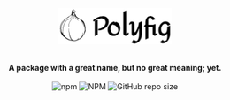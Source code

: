<center><img src="./img/logo.png" height="65"></center>
<br />
<p align="center">
<b>A package with a great name, but no great meaning; yet.</b>
<br />
<br />
<img alt="npm" src="https://img.shields.io/npm/v/polyfig?color=%23301934">
<img alt="NPM" src="https://img.shields.io/npm/l/polyfig?color=%23301934">
<img alt="GitHub repo size" src="https://img.shields.io/github/repo-size/JamieSlome/polyfig?color=%23301934">
</p>